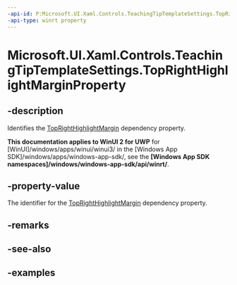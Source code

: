 ```yaml
---
-api-id: P:Microsoft.UI.Xaml.Controls.TeachingTipTemplateSettings.TopRightHighlightMarginProperty
-api-type: winrt property
---
```


# Microsoft.UI.Xaml.Controls.TeachingTipTemplateSettings.TopRightHighlightMarginProperty

<!--
public static Windows.UI.Xaml.DependencyProperty TopRightHighlightMarginProperty { get; }
-->

## -description

Identifies the [TopRightHighlightMargin](teachingtiptemplatesettings_toprighthighlightmargin.md) dependency property.

**This documentation applies to WinUI 2 for UWP** for [WinUI]/windows/apps/winui/winui3/ in the [Windows App SDK]/windows/apps/windows-app-sdk/, see the **[Windows App SDK namespaces]/windows/windows-app-sdk/api/winrt/**.

## -property-value

The identifier for the [TopRightHighlightMargin](teachingtiptemplatesettings_toprighthighlightmargin.md) dependency property.

## -remarks

## -see-also

## -examples

